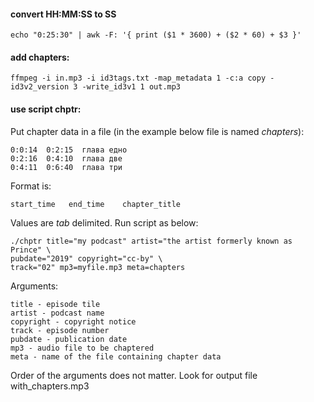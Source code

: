 #### convert HH:MM:SS to SS
    echo "0:25:30" | awk -F: '{ print ($1 * 3600) + ($2 * 60) + $3 }'

#### add chapters:
    ffmpeg -i in.mp3 -i id3tags.txt -map_metadata 1 -c:a copy -id3v2_version 3 -write_id3v1 1 out.mp3

#### use script chptr:

Put chapter data in a file (in the example below file is named _chapters_):

    0:0:14  0:2:15  глава едно
    0:2:16  0:4:10  глава две
    0:4:11  0:6:40  глава три

Format is:

    start_time   end_time    chapter_title

Values are *tab* delimited.
Run script as below:

    ./chptr title="my podcast" artist="the artist formerly known as Prince" \
    pubdate="2019" copyright="cc-by" \
    track="02" mp3=myfile.mp3 meta=chapters
    
Arguments:

    title - episode tile
    artist - podcast name
    copyright - copyright notice 
    track - episode number
    pubdate - publication date
    mp3 - audio file to be chaptered
    meta - name of the file containing chapter data

Order of the arguments does not matter.
Look for output file with_chapters.mp3

   

